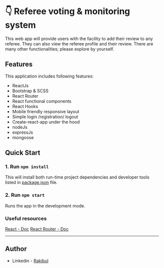# 👇 Referee voting & monitoring system


This web app will provide users with the facility to add their review to any referee. They can also view the referee profile and their review. There are many other functionalities; please explore by yourself.

## Features

This application includes following features:

* ReactJs
* Bootstrap  & SCSS
* React Router 
* React functional components
* React Hooks
* Mobile friendly responsive layout
* Simple login /registration/ logout
* Create-react-app under the hood
* nodeJs
* expressJs
* mongoose


## Quick Start

### 1. Run `npm install`
This will install both run-time project dependencies and developer tools listed
in [package.json](package.json) file.

### 2. Run `npm start`
Runs the app in the development mode.

### Useful resources
[React - Doc](https://reactjs.org/) 
[React Router - Doc](https://reactrouter.com/web) 


---

## Author

- Linkedin - [Rakibul](https://linkedin.com/in/rakibul21)


